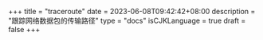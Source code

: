 +++
title = "traceroute"
date = 2023-06-08T09:42:42+08:00
description = "跟踪网络数据包的传输路径"
type = "docs"
isCJKLanguage = true
draft = false
+++